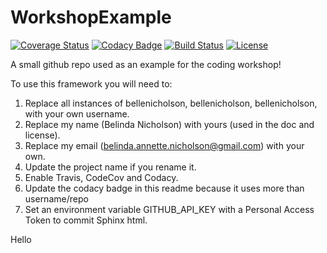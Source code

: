 # WorkshopExample

[![Coverage Status](https://codecov.io/gh/bellenicholson/WorkshopExample/branch/master/graph/badge.svg)](https://codecov.io/gh/bellenicholson/WorkshopExample)
[![Codacy Badge](https://api.codacy.com/project/badge/Grade/ea7ca374a79c4321952715a228a454f0)](https://www.codacy.com/app/bellenicholson/WorkshopExample?utm_source=github.com&amp;utm_medium=referral&amp;utm_content=bellenicholson/WorkshopExample&amp;utm_campaign=Badge_Grade)
[![Build Status](https://img.shields.io/travis/bellenicholson/WorkshopExample.svg)](https://travis-ci.org/bellenicholson/WorkshopExample)
[![License](http://img.shields.io/badge/license-MIT-blue.svg?style=flat)](https://github.com/bellenicholson/abc/WorkshopExample/master/LICENSE)

A small github repo used as an example for the coding workshop!

To use this framework you will need to:

1. Replace all instances of bellenicholson, bellenicholson, bellenicholson, with your own username.
2. Replace my name (Belinda Nicholson) with yours (used in the doc and license).
3. Replace my email (belinda.annette.nicholson@gmail.com) with your own.
3. Update the project name if you rename it.
4. Enable Travis, CodeCov and Codacy.
5. Update the codacy badge in this readme because it uses more than username/repo
6. Set an environment variable GITHUB_API_KEY with a Personal Access Token to commit Sphinx html.

Hello